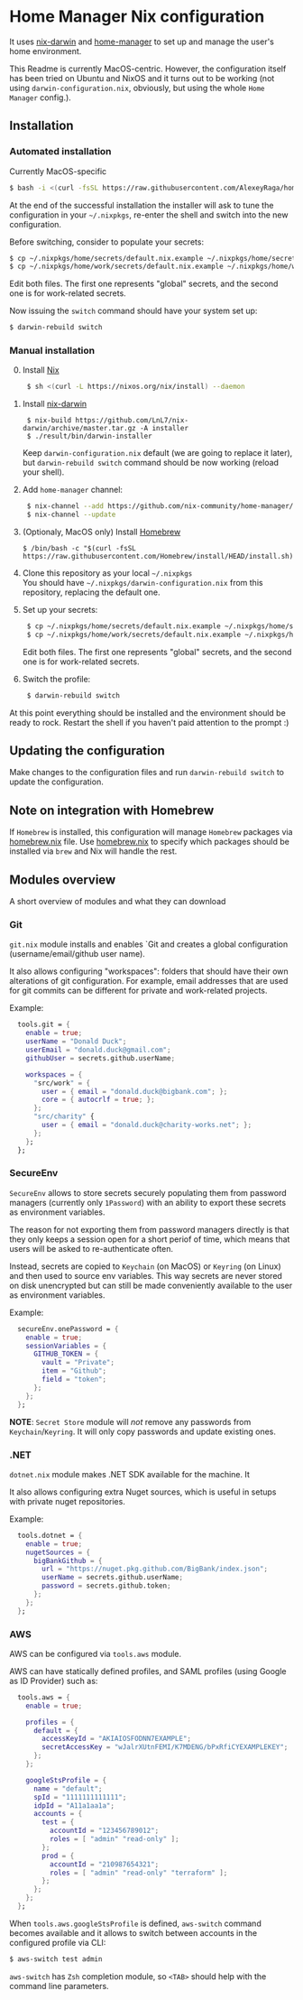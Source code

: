# Home Manager Nix configuration

It uses [nix-darwin](https://github.com/LnL7/nix-darwin) and [home-manager](https://github.com/nix-community/home-manager) to set up and manage the user's home environment.

This Readme is currently MacOS-centric.
However, the configuration itself has been tried on Ubuntu and NixOS and it turns out to be working (not using `darwin-configuration.nix`, obviously, but using the whole `Home Manager` config.).

## Installation

### Automated installation

Currently MacOS-specific

```bash
$ bash -i <(curl -fsSL https://raw.githubusercontent.com/AlexeyRaga/home.nix/main/install.sh)
```

At the end of the successful installation the installer will ask to tune the configuration
in your `~/.nixpkgs`, re-enter the shell and switch into the new configuration.

Before switching, consider to populate your secrets:

```bash
$ cp ~/.nixpkgs/home/secrets/default.nix.example ~/.nixpkgs/home/secrets/default.nix
$ cp ~/.nixpkgs/home/work/secrets/default.nix.example ~/.nixpkgs/home/work/secrets/default.nix
```
Edit both files. The first one represents "global" secrets, and the second one is for work-related secrets.

Now issuing the `switch` command should have your system set up:

```bash
$ darwin-rebuild switch
```

### Manual installation

0. Install [Nix](https://nixos.org/download.html)
   ```bash
    $ sh <(curl -L https://nixos.org/nix/install) --daemon
   ```

1. Install [nix-darwin](https://github.com/LnL7/nix-darwin)
   ```
    $ nix-build https://github.com/LnL7/nix-darwin/archive/master.tar.gz -A installer
    $ ./result/bin/darwin-installer
   ```
   Keep `darwin-configuration.nix` default (we are going to replace it later),
   but `darwin-rebuild switch` command should be now working (reload your shell).

3. Add `home-manager` channel:
   ```bash
    $ nix-channel --add https://github.com/nix-community/home-manager/archive/master.tar.gz home-manager
    $ nix-channel --update
   ```

4. (Optionaly, MacOS only) Install [Homebrew](https://brew.sh/)
   ```
   $ /bin/bash -c "$(curl -fsSL https://raw.githubusercontent.com/Homebrew/install/HEAD/install.sh)"
   ```

4. Clone this repository as your local `~/.nixpkgs` </br>
    You should have `~/.nixpkgs/darwin-configuration.nix` from this repository, replacing the default one.

5. Set up your secrets:
   ```bash
    $ cp ~/.nixpkgs/home/secrets/default.nix.example ~/.nixpkgs/home/secrets/default.nix
    $ cp ~/.nixpkgs/home/work/secrets/default.nix.example ~/.nixpkgs/home/work/secrets/default.nix
   ```
   Edit both files. The first one represents "global" secrets, and the second one is for work-related secrets.

6. Switch the profile:
   ```bash
    $ darwin-rebuild switch
   ```

At this point everything should be installed and the environment should be ready to rock.
Restart the shell if you haven't paid attention to the prompt :)

## Updating the configuration

Make changes to the configuration files and run `darwin-rebuild switch` to update the configuration.

## Note on integration with Homebrew

If `Homebrew` is installed, this configuration will manage `Homebrew` packages via [homebrew.nix](./homebrew.nix) file.
Use [homebrew.nix](./homebrew.nix) to specify which packages should be installed via `brew` and Nix will handle the rest.


## Modules overview

A short overview of modules and what they can download

### Git

`git.nix` module installs and enables `Git and creates a global configuration (username/email/github user name).

It also allows configuring "workspaces": folders that should have their own alterations of git configuration.
For example, email addresses that are used for git commits can be different for private and work-related projects.

Example:

```nix
  tools.git = {
    enable = true;
    userName = "Donald Duck";
    userEmail = "donald.duck@gmail.com";
    githubUser = secrets.github.userName;

    workspaces = {
      "src/work" = {
        user = { email = "donald.duck@bigbank.com"; };
        core = { autocrlf = true; };
      };
      "src/charity" {
        user = { email = "donald.duck@charity-works.net"; };
      };
    };
  };
```

### SecureEnv

`SecureEnv` allows to store secrets securely populating them from password managers (currently only `1Password`) with an ability to export
these secrets as environment variables.

The reason for not exporting them from password managers directly is that they only keeps a session open for a short periof of time,
which means that users will be asked to re-authenticate often.

Instead, secrets are copied to `Keychain` (on MacOS) or `Keyring` (on Linux) and then used to source env variables.
This way secrets are never stored on disk unencrypted but can still be made conveniently available to the user as environment variables.

Example:

```nix
  secureEnv.onePassword = {
    enable = true;
    sessionVariables = {
      GITHUB_TOKEN = {
        vault = "Private";
        item = "Github";
        field = "token";
      };
    };
  };

```

**NOTE**: `Secret Store` module will _not_ remove any passwords from `Keychain`/`Keyring`. It will only сopy passwords and update existing ones.

### .NET

`dotnet.nix` module makes .NET SDK available for the machine. It

It also allows configuring extra Nuget sources, which is useful in setups with private nuget repositories.

Example:

```nix
  tools.dotnet = {
    enable = true;
    nugetSources = {
      bigBankGithub = {
        url = "https://nuget.pkg.github.com/BigBank/index.json";
        userName = secrets.github.userName;
        password = secrets.github.token;
      };
    };
  };
```

### AWS

AWS can be configured via `tools.aws` module.

AWS can have statically defined profiles, and SAML profiles (using Google as ID Provider) such as:

```nix
  tools.aws = {
    enable = true;

    profiles = {
      default = {
        accessKeyId = "AKIAIOSFODNN7EXAMPLE";
        secretAccessKey = "wJalrXUtnFEMI/K7MDENG/bPxRfiCYEXAMPLEKEY";
      };
    };

    googleStsProfile = {
      name = "default";
      spId = "1111111111111";
      idpId = "A11a1aa1a";
      accounts = {
        test = {
          accountId = "123456789012";
          roles = [ "admin" "read-only" ];
        };
        prod = {
          accountId = "210987654321";
          roles = [ "admin" "read-only" "terraform" ];
        };
      };
    };
  };
```

When `tools.aws.googleStsProfile` is defined, `aws-switch` command becomes available and it allows to switch between accounts in the configured profile via CLI:

```bash
$ aws-switch test admin
```

`aws-switch` has `Zsh` completion module, so `<TAB>` should help with the command line parameters.
